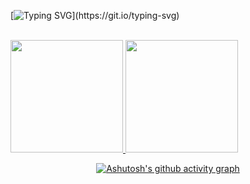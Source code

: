 [![Typing SVG](https://readme-typing-svg.herokuapp.com?font=Fira+Code&pause=1000&color=F7005D&background=CAFFB800&center=true&vCenter=true&random=false&width=435&lines=Hello%2C+my+name+is+Tha%C3%ADs!;I'm+a+software+engineering+student!;Welcome+to+my+github!)](https://git.io/typing-svg)

<br> 
<div>
  <a href="https://github.com/iamthais">
<img height="180em" src="https://github-readme-stats.vercel.app/api?username=iamthais&show_icons=true&theme=dracula">
<img height="180em" src="https://github-readme-stats.vercel.app/api/top-langs/?username=iamthais&hide_progress=true">
</div>


<div align="center" >


![Ashutosh's github activity graph](https://ssr-contributions-svg.vercel.app/_/iamthais?chart=3dbar&gap=0.6&scale=2&flatten=2&animation=wave&animation_duration=1&animation_delay=0.05&animation_amplitude=20&animation_frequency=0.5&animation_wave_center=10_0&format=svg&weeks=30&theme=red&dark=true) 
